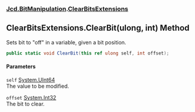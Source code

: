 ### [Jcd.BitManipulation](Jcd_BitManipulation.md 'Jcd.BitManipulation').[ClearBitsExtensions](Jcd_BitManipulation_ClearBitsExtensions.md 'Jcd.BitManipulation.ClearBitsExtensions')
## ClearBitsExtensions.ClearBit(ulong, int) Method
Sets bit to "off" in a variable, given a bit position.  
```csharp
public static void ClearBit(this ref ulong self, int offset);
```
#### Parameters
<a name='Jcd_BitManipulation_ClearBitsExtensions_ClearBit(ulong_int)_self'></a>
`self` [System.UInt64](https://docs.microsoft.com/en-us/dotnet/api/System.UInt64 'System.UInt64')  
The value to be modified.
  
<a name='Jcd_BitManipulation_ClearBitsExtensions_ClearBit(ulong_int)_offset'></a>
`offset` [System.Int32](https://docs.microsoft.com/en-us/dotnet/api/System.Int32 'System.Int32')  
The bit to clear.
  
